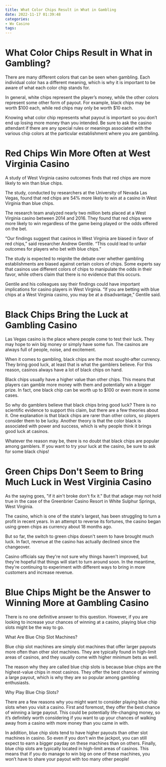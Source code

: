 ```yaml
---
title: What Color Chips Result in What in Gambling 
date: 2022-11-17 01:39:48
categories:
- Wv Casino
tags:
---
```



#  What Color Chips Result in What in Gambling? 

There are many different colors that can be seen when gambling. Each individual color has a different meaning, which is why it is important to be aware of what each color chip stands for.

In general, white chips represent the player’s money, while the other colors represent some other form of payout. For example, black chips may be worth $100 each, while red chips may only be worth $10 each.

Knowing what color chip represents what payout is important so you don’t end up losing more money than you intended. Be sure to ask the casino attendant if there are any special rules or meanings associated with the various chip colors at the particular establishment where you are gambling.

#  Red Chips Win More Often at West Virginia Casino 

A study of West Virginia casino outcomes finds that red chips are more likely to win than blue chips. 

The study, conducted by researchers at the University of Nevada Las Vegas, found that red chips are 54% more likely to win at a casino in West Virginia than blue chips.

The research team analyzed nearly two million bets placed at a West Virginia casino between 2014 and 2016. They found that red chips were more likely to win regardless of the game being played or the odds offered on the bet.

“Our findings suggest that casinos in West Virginia are biased in favor of red chips,” said researcher Andrew Gentile. “This could lead to unfair outcomes for players who bet with blue chips.”

The study is expected to reignite the debate over whether gambling establishments are biased against certain colors of chips. Some experts say that casinos use different colors of chips to manipulate the odds in their favor, while others claim that there is no evidence that this occurs.

Gentile and his colleagues say their findings could have important implications for casino players in West Virginia. “If you are betting with blue chips at a West Virginia casino, you may be at a disadvantage,” Gentile said.

#  Black Chips Bring the Luck at Gambling Casino 

Las Vegas casino is the place where people come to test their luck. They may hope to win big money or simply have some fun. The casinos are always full of people, noise, and excitement.

When it comes to gambling, black chips are the most sought-after currency. They bring good luck, at least that is what the gamblers believe. For this reason, casinos always have a lot of black chips on hand.

Black chips usually have a higher value than other chips. This means that players can gamble more money with them and potentially win a bigger prize. In fact, one black chip can be worth up to $100 or even more in some cases.

So why do gamblers believe that black chips bring good luck? There is no scientific evidence to support this claim, but there are a few theories about it. One explanation is that black chips are rarer than other colors, so players consider them to be lucky. Another theory is that the color black is associated with power and success, which is why people think it brings good luck at casinos.

Whatever the reason may be, there is no doubt that black chips are popular among gamblers. If you want to try your luck at the casino, be sure to ask for some black chips!

#  Green Chips Don't Seem to Bring Much Luck in West Virginia Casino 

As the saying goes, "if it ain't broke don't fix it." But that adage may not hold true in the case of the Greenbrier Casino Resort in White Sulphur Springs, West Virginia.

The casino, which is one of the state's largest, has been struggling to turn a profit in recent years. In an attempt to reverse its fortunes, the casino began using green chips as currency about 18 months ago.

But so far, the switch to green chips doesn't seem to have brought much luck. In fact, revenue at the casino has actually declined since the changeover.

Casino officials say they're not sure why things haven't improved, but they're hopeful that things will start to turn around soon. In the meantime, they're continuing to experiment with different ways to bring in more customers and increase revenue.

#  Blue Chips Might be the Answer to Winning More at Gambling Casino

There is no one definitive answer to this question. However, if you are looking to increase your chances of winning at a casino, playing blue chip slots might be the way to go.

What Are Blue Chip Slot Machines?

Blue chip slot machines are simply slot machines that offer larger payouts more often than other slot machines. They are typically found in high-limit areas of casinos, and they usually come with higher minimum bets as well.

The reason why they are called blue chip slots is because blue chips are the highest-value chips in most casinos. They offer the best chance of winning a large payout, which is why they are so popular among gambling enthusiasts.

Why Play Blue Chip Slots?

There are a few reasons why you might want to consider playing blue chip slots when you visit a casino. First and foremost, they offer the best chance of winning a large payout. This could be potentially life-changing money, so it’s definitely worth considering if you want to up your chances of walking away from a casino with more money than you came in with.

In addition, blue chip slots tend to have higher payouts than other slot machines in casino. So even if you don’t win the jackpot, you can still expect to earn a bigger payday on these machines than on others. Finally, blue chip slots are typically located in high-limit areas of casinos. This means that if you do manage to win big on one of these machines, you won’t have to share your payout with too many other people!